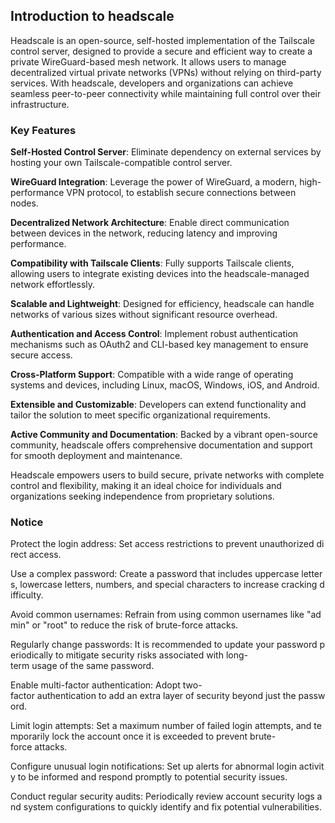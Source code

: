 ## Introduction to headscale

Headscale is an open-source, self-hosted implementation of the Tailscale control server, designed to provide a secure and efficient way to create a private WireGuard-based mesh network. It allows users to manage decentralized virtual private networks (VPNs) without relying on third-party services. With headscale, developers and organizations can achieve seamless peer-to-peer connectivity while maintaining full control over their infrastructure.

### Key Features

**Self-Hosted Control Server**: Eliminate dependency on external services by hosting your own Tailscale-compatible control server.
  
**WireGuard Integration**: Leverage the power of WireGuard, a modern, high-performance VPN protocol, to establish secure connections between nodes.

**Decentralized Network Architecture**: Enable direct communication between devices in the network, reducing latency and improving performance.

**Compatibility with Tailscale Clients**: Fully supports Tailscale clients, allowing users to integrate existing devices into the headscale-managed network effortlessly.

**Scalable and Lightweight**: Designed for efficiency, headscale can handle networks of various sizes without significant resource overhead.

**Authentication and Access Control**: Implement robust authentication mechanisms such as OAuth2 and CLI-based key management to ensure secure access.

**Cross-Platform Support**: Compatible with a wide range of operating systems and devices, including Linux, macOS, Windows, iOS, and Android.

**Extensible and Customizable**: Developers can extend functionality and tailor the solution to meet specific organizational requirements.

**Active Community and Documentation**: Backed by a vibrant open-source community, headscale offers comprehensive documentation and support for smooth deployment and maintenance.

Headscale empowers users to build secure, private networks with complete control and flexibility, making it an ideal choice for individuals and organizations seeking independence from proprietary solutions.

### Notice

Protect the login address: Set access restrictions to prevent unauthorized direct access.
    
Use a complex password: Create a password that includes uppercase letters, lowercase letters, numbers, and special characters to increase cracking difficulty.
    
Avoid common usernames: Refrain from using common usernames like "admin" or "root" to reduce the risk of brute-force attacks.
    
Regularly change passwords: It is recommended to update your password periodically to mitigate security risks associated with long-term usage of the same password.
    
Enable multi-factor authentication: Adopt two-factor authentication to add an extra layer of security beyond just the password.
    
Limit login attempts: Set a maximum number of failed login attempts, and temporarily lock the account once it is exceeded to prevent brute-force attacks.
    
Configure unusual login notifications: Set up alerts for abnormal login activity to be informed and respond promptly to potential security issues.
    
Conduct regular security audits: Periodically review account security logs and system configurations to quickly identify and fix potential vulnerabilities.
        